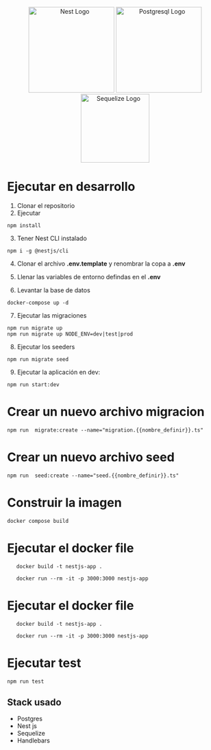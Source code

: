 
<p align="center">
  <a href="http://nestjs.com/" target="blank"><img src="https://nestjs.com/img/logo-small.svg" width="200" alt="Nest Logo" /></a>
  <a href="https://www.postgresql.org/" target="blank"><img src="https://www.svgrepo.com/show/303301/postgresql-logo.svg" width="200" alt="Postgresql Logo" /></a>
   <a href="https://sequelize.org/" target="blank"><img src="https://brandslogos.com/wp-content/uploads/images/large/sequelize-logo-vector.svg" width="160" alt="Sequelize Logo" /></a>
</p>

# Ejecutar en desarrollo

1. Clonar el repositorio
2. Ejecutar
```
npm install
```
3. Tener Nest CLI instalado
```
npm i -g @nestjs/cli
```
4. Clonar el archivo __.env.template__ y renombrar la copa a __.env__

5. Llenar las variables de entorno defindas
en el __.env__

6. Levantar la base de datos
```
docker-compose up -d
```

7. Ejecutar las migraciones
```
npm run migrate up
npm run migrate up NODE_ENV=dev|test|prod
```
8. Ejecutar los seeders
```
npm run migrate seed
```

9. Ejecutar la aplicación en dev:
```
npm run start:dev
```
<!-- 10. Reconstruir la base de datos 
```
 Ejecutar script src\database\scripts\*.sql
``` -->
# Crear un nuevo archivo migracion
```
npm run  migrate:create --name="migration.{{nombre_definir}}.ts"
```
# Crear un nuevo archivo seed
```
npm run  seed:create --name="seed.{{nombre_definir}}.ts"
```
# Construir la imagen
```
docker compose build 
```

# Ejecutar el docker file
```
   docker build -t nestjs-app .

   docker run --rm -it -p 3000:3000 nestjs-app
```

# Ejecutar el docker file
```
   docker build -t nestjs-app .

   docker run --rm -it -p 3000:3000 nestjs-app
```

# Ejecutar test
```
npm run test
```


## Stack usado
* Postgres
* Nest js
* Sequelize 
* Handlebars